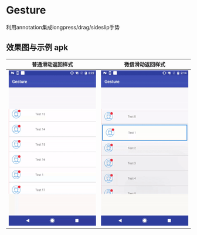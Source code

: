 # Gesture
利用annotation集成longpress/drag/sideslip手势

## 效果图与示例 apk

| 普通滑动返回样式 | 微信滑动返回样式 |
| ------------ | ------------- |
| ![Demo gif](https://github.com/Abeltongtong/Gesture/blob/master/sideslip.gif) | ![Demo gif](https://github.com/Abeltongtong/Gesture/blob/master/longpressdrag.gif)  |
